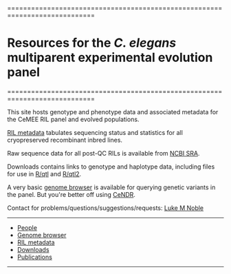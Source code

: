============================================================================  
# Resources for the *C. elegans* multiparent experimental evolution panel
============================================================================  
       
This site hosts genotype and phenotype data and associated metadata for the CeMEE RIL panel and evolved populations.

[RIL metadata](https://lukemn.github.io/cemee/pages/rilMeta.html) tabulates sequencing status and statistics for all cryopreserved recombinant inbred lines.

Raw sequence data for all post-QC RILs is available from [NCBI SRA](https://www.ncbi.nlm.nih.gov/bioproject/PRJNA557613/).

Downloads contains links to genotype and haplotype data, including files for use in [R/qtl](http://www.rqtl.org/) and [R/qtl2](https://kbroman.org/qtl2/). 

A very basic [genome browser](https://lukemn.github.io/cemee_jbrowse) is available for querying genetic variants in the panel. But you're better off using [CeNDR](https://elegansvariation.org/data/browser). 

Contact for problems/questions/suggestions/requests: [Luke M Noble](email:luke.noble@gmail.com)

---
- [People](pages/people.html)
- [Genome browser](https://lukemn.github.io/cemee_jbrowse)
- [RIL metadata](pages/rilMeta.html)
- [Downloads](pages/Download.html)
- [Publications](pages/publications.html)

---



